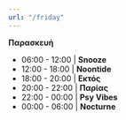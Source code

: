 ```yaml
---
url: "/friday"
---
```


**Παρασκευή**

- 06:00 - 12:00 | **Snooze**
- 12:00 - 18:00 | **Noontide**
- 18:00 - 20:00 | **Εκτός**
- 20:00 - 22:00 | **Παρίας**
- 22:00 - 00:00 | **Psy Vibes**
- 00:00 - 06:00 | **Nocturne**